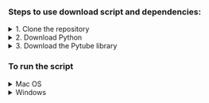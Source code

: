 ### **Steps to use download script and dependencies:**

<details>
<summary>1. Clone the repository</summary>

Mac Terminal or Windows Command Prompt:  

```
git clone git@github.com:mohobson/VideoDownloader.git
```

or

From Github:  
Click "fork" at the top right
</details>

<details>
<summary>2. Download Python</summary>

https://www.python.org/downloads/
</details>

<details>
<summary>3. Download the Pytube library</summary>

Mac Terminal:  
```
python get-pip.py
pip install Pytube
```

or

Windows Command Prompt:  
```
py get-pip.py
py -m pip install Pytube
```

or

From web:  
https://pypi.org/project/pytube/
</details>

### **To run the script**

<details>
<summary>Mac OS</summary>
1. Open Terminal  
2. Navigate to the directory containing the script  
Example:
```
cd Documents/VideoDownloader
```
3. Run the script
```
python main.py
```
</details>

<details>
<summary>Windows</summary>
1. Open Windows Command Prompt  
2. Navigate to the folder containing the script  
Example:
```
cd Documents\VideoDownloader
```
3. Run the script
```
python main.py
```
</details>